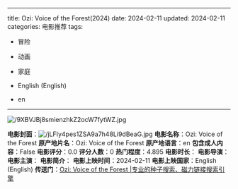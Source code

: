 
---
title: Ozi: Voice of the Forest(2024)
date: 2024-02-11
updated: 2024-02-11
categories: 电影推荐
tags:

- 冒险
- 动画
- 家庭

- English (English)
- en
---

<img src="https://image.tmdb.org/t/p/original/9XBVJBj8smienzhkZ2ocW7fytWZ.jpg" alt="/9XBVJBj8smienzhkZ2ocW7fytWZ.jpg" title="/9XBVJBj8smienzhkZ2ocW7fytWZ.jpg">

**电影封面**：<img src="https://image.tmdb.org/t/p/w200/jLFIy4pes1ZSA9a7h48Li9dBeaG.jpg" alt="/jLFIy4pes1ZSA9a7h48Li9dBeaG.jpg" title="/jLFIy4pes1ZSA9a7h48Li9dBeaG.jpg">
**电影名称**：Ozi: Voice of the Forest
**原产地片名**：Ozi: Voice of the Forest
**原产地语言**：en
**包含成人内容**：False
**电影评分**：0.0
**评分人数**：0
**热门程度**：4.895
**电影时长**：
**电影导演**：
**电影主演**：
**电影简介**：
**电影上映时间**：2024-02-11
**电影上映国家**：English (English)
**传送门**：[Ozi: Voice of the Forest |专业的种子搜索、磁力链接搜索引擎](https://movie.amd794.com:2083/?search=Ozi%3A%20Voice%20of%20the%20Forest&ordering=&mode=match_phrase&page_size=10&page=1)

